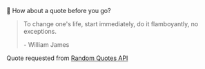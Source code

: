 📣 How about a quote before you go?

> To change one's life, start immediately, do it flamboyantly, no exceptions.
>
> <p>- William James</p>

Quote requested from [Random Quotes API](https://github.com/lukePeavey/quotable)
